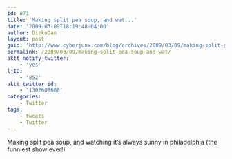 ```yaml
---
id: 871
title: 'Making split pea soup, and wat...'
date: '2009-03-09T18:19:48-04:00'
author: DizkoDan
layout: post
guid: 'http://www.cyberjunx.com/blog/archives/2009/03/09/making-split-pea-soup-and-wat/'
permalink: /2009/03/09/making-split-pea-soup-and-wat/
aktt_notify_twitter:
    - 'yes'
ljID:
    - '852'
aktt_twitter_id:
    - '1302608608'
categories:
    - Twitter
tags:
    - tweets
    - Twitter
---
```


Making split pea soup, and watching it’s always sunny in philadelphia (the funniest show ever!)